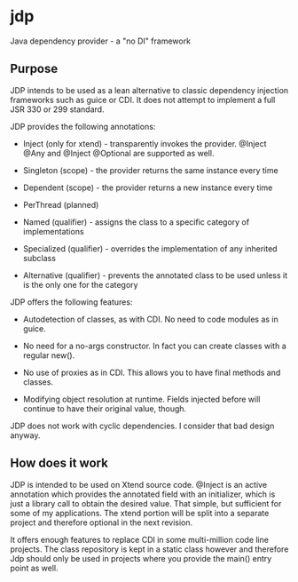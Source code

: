 jdp
===

Java dependency provider - a "no DI" framework


## Purpose

JDP intends to be used as a lean alternative to classic dependency injection frameworks such as guice or CDI.
It does not attempt to implement a full JSR 330 or 299 standard.

JDP provides the following annotations:


* Inject (only for xtend) - transparently invokes the provider. @Inject @Any and @Inject @Optional are supported as well.

* Singleton (scope) - the provider returns the same instance every time

* Dependent (scope) - the provider returns a new instance every time

* PerThread (planned)

* Named (qualifier) - assigns the class to a specific category of implementations

* Specialized (qualifier) - overrides the implementation of any inherited subclass

* Alternative (qualifier) - prevents the annotated class to be used unless it is the only one for the category

JDP offers the following features:

* Autodetection of classes, as with CDI. No need to code modules as in guice.

* No need for a no-args constructor. In fact you can create classes with a regular new().

* No use of proxies as in CDI. This allows you to have final methods and classes.

* Modifying object resolution at runtime. Fields injected before will continue to have their original value, though.

JDP does not work with cyclic dependencies. I consider that bad design anyway.


## How does it work

JDP is intended to be used on Xtend source code. @Inject is an active annotation which provides the annotated field
with an initializer, which is just a library call to obtain the desired value. That simple, but sufficient for some
of my applications. The xtend portion will be split into a separate project and therefore optional in the next revision.

It offers enough features to replace CDI in some multi-million code line projects.
The class repository is kept in a static class however and therefore Jdp should only be used in projects
where you provide the main() entry point as well.

